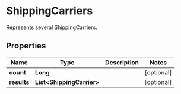 

# ShippingCarriers

Represents several ShippingCarriers.

## Properties

| Name | Type | Description | Notes |
|------------ | ------------- | ------------- | -------------|
|**count** | **Long** |  |  [optional] |
|**results** | [**List&lt;ShippingCarrier&gt;**](ShippingCarrier.md) |  |  [optional] |



